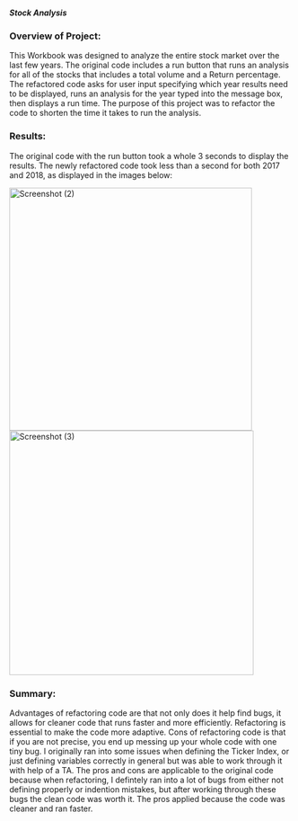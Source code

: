 ##### Stock Analysis



### Overview of Project:

This Workbook was designed to analyze the entire stock market over the last few years. The original code includes a run button that runs an analysis for all of the stocks that includes a total volume and a Return percentage. The refactored code asks for user input specifying which year results need to be displayed, runs an analysis for the year typed into the message box, then displays a run time. The purpose of this project was to refactor the code to shorten the time it takes to run the analysis.


### Results:
The original code with the run button took a whole 3 seconds to display the results. The newly refactored code took less than a second for both 2017 and 2018, as displayed in the images below:


<img width="432" alt="Screenshot (2)" src="https://user-images.githubusercontent.com/110629852/192702660-498568a6-25f5-409b-8a18-ac648c76a4bf.png">
<img width="435" alt="Screenshot (3)" src="https://user-images.githubusercontent.com/110629852/192702663-b4eff595-9f54-49d6-b228-a100ab0f5c85.png">



### Summary:
Advantages of refactoring code are that not only does it help find bugs, it allows for cleaner code that runs faster and more efficiently. Refactoring is essential to make the code more adaptive.
Cons of refactoring code is that if you are not precise, you end up messing up your whole code with one tiny bug.
I originally ran into some issues when defining the Ticker Index, or just defining variables correctly in general but was able to work through it with help of a TA.
The pros and cons are applicable to the original code because when refactoring, I defintely ran into a lot of bugs from either not defining properly or indention mistakes, but after working through these bugs the clean code was worth it. The pros applied because the code was cleaner and ran faster.
